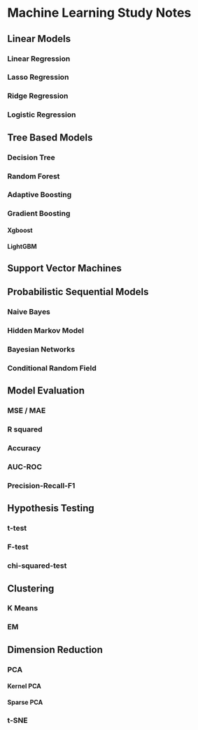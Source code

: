 # Machine Learning Study Notes

## Linear Models

### Linear Regression

### Lasso Regression

### Ridge Regression

### Logistic Regression

## Tree Based Models

### Decision Tree

### Random Forest

### Adaptive Boosting

### Gradient Boosting

#### Xgboost

#### LightGBM

## Support Vector Machines

## Probabilistic Sequential Models

### Naive Bayes

### Hidden Markov Model

### Bayesian Networks

### Conditional Random Field

## Model Evaluation

### MSE / MAE

### R squared

### Accuracy

### AUC-ROC

### Precision-Recall-F1

## Hypothesis Testing

### t-test

### F-test

### chi-squared-test

## Clustering

### K Means

### EM

## Dimension Reduction

### PCA

#### Kernel PCA

#### Sparse PCA

### t-SNE
